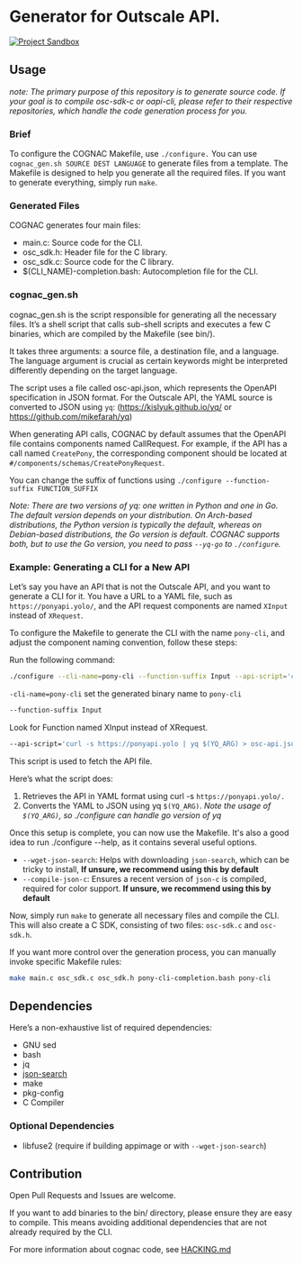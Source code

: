 # Generator for Outscale API.
[![Project Sandbox](https://docs.outscale.com/fr/userguide/_images/Project-Sandbox-yellow.svg)](https://docs.outscale.com/en/userguide/Open-Source-Projects.html)

## Usage

*note: The primary purpose of this repository is to generate source code. If your goal is to compile osc-sdk-c or oapi-cli, please refer to their respective repositories, which handle the code generation process for you.*

### Brief

To configure the COGNAC Makefile, use `./configure.`
You can use `cognac_gen.sh SOURCE DEST LANGUAGE` to generate files from a template.
The Makefile is designed to help you generate all the required files.
If you want to generate everything, simply run `make`.

### Generated Files

COGNAC generates four main files:
- main.c: Source code for the CLI.
- osc_sdk.h: Header file for the C library.
- osc_sdk.c: Source code for the C library.
- $(CLI_NAME)-completion.bash: Autocompletion file for the CLI.

### cognac_gen.sh

cognac_gen.sh is the script responsible for generating all the necessary files. It’s a shell script that calls sub-shell scripts and executes a few C binaries, which are compiled by the Makefile (see bin/).

It takes three arguments: a source file, a destination file, and a language.
The language argument is crucial as certain keywords might be interpreted differently depending on the target language.

The script uses a file called osc-api.json, which represents the OpenAPI specification in JSON format.
For the Outscale API, the YAML source is converted to JSON using `yq`: (https://kislyuk.github.io/yq/ or https://github.com/mikefarah/yq)

When generating API calls, COGNAC by default assumes that the OpenAPI file contains components named CallRequest.
For example, if the API has a call named `CreatePony`, the corresponding component should be located at `#/components/schemas/CreatePonyRequest`.

You can change the suffix of functions using `./configure --function-suffix FUNCTION_SUFFIX`

*Note: There are two versions of yq: one written in Python and one in Go. The default version depends on your distribution. On Arch-based distributions, the Python version is typically the default, whereas on Debian-based distributions, the Go version is default. COGNAC supports both, but to use the Go version, you need to pass `--yq-go` to `./configure`.*

### Example: Generating a CLI for a New API

Let’s say you have an API that is not the Outscale API, and you want to generate a CLI for it.
You have a URL to a YAML file, such as `https://ponyapi.yolo/`, and the API request components are named `XInput` instead of `XRequest`.

To configure the Makefile to generate the CLI with the name `pony-cli`, and adjust the component naming convention, follow these steps:

Run the following command:
```bash
./configure --cli-name=pony-cli --function-suffix Input --api-script='curl -s https://ponyapi.yolo | yq $(YQ_ARG)" > osc-api.json'
```

`-cli-name=pony-cli` set the generated binary name to `pony-cli`

```bash
--function-suffix Input
```
Look for Function named XInput instead of XRequest.

```bash
--api-script='curl -s https://ponyapi.yolo | yq $(YQ_ARG) > osc-api.json'
```


This script is used to fetch the API file.


Here’s what the script does:

1. Retrieves the API in YAML format using curl -s `https://ponyapi.yolo/.`
2. Converts the YAML to JSON using yq `$(YQ_ARG)`. *Note the usage of `$(YQ_ARG)`, so ./configure can handle go version of yq*

Once this setup is complete, you can now use the Makefile. It's also a good idea to run ./configure --help, as it contains several useful options.
- `--wget-json-search`: Helps with downloading `json-search`, which can be tricky to install, **If unsure, we recommend using this by default**
- `--compile-json-c`: Ensures a recent version of `json-c` is compiled, required for color support. **If unsure, we recommend using this by default**

Now, simply run `make` to generate all necessary files and compile the CLI. This will also create a C SDK, consisting of two files: `osc-sdk.c` and `osc-sdk.h`.

If you want more control over the generation process, you can manually invoke specific Makefile rules:
```bash
make main.c osc_sdk.c osc_sdk.h pony-cli-completion.bash pony-cli
```


## Dependencies

Here’s a non-exhaustive list of required dependencies:
- GNU sed
- bash
- jq
- [json-search](https://github.com/cosmo-ray/json-search)
- make
- pkg-config
- C Compiler

### Optional Dependencies
- libfuse2 (require if building appimage or with `--wget-json-search`)


## Contribution

Open Pull Requests and Issues are welcome.

If you want to add binaries to the bin/ directory, please ensure they are easy to compile.
This means avoiding additional dependencies that are not already required by the CLI.

For more information about cognac code, see [HACKING.md](./HACKING.md)
